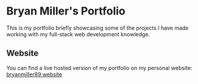# Bryan Miller's Portfolio

This is my portfolio briefly showcasing some of the projects I have made working with my full-stack web development knowledge.

## Website

You can find a live hosted version of my portfolio on my personal website: [bryanmiller89.website](https://bryanmiller89.github.io)